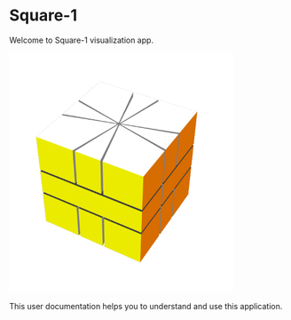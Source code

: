 # Square-1

Welcome to Square-1 visualization app.

<img src="images/app.png" alt="Square 1" width="404" height="431">

This user documentation helps you to understand and use this application.
